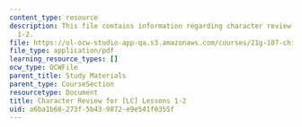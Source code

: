 ```yaml
---
content_type: resource
description: This file contains information regarding character review for [LC] lessons
  1-2.
file: https://ol-ocw-studio-app-qa.s3.amazonaws.com/courses/21g-107-chinese-i-streamlined-fall-2014/a6ba1b66273f5b439872e9e541f0355f_MIT21G_107F14_Chars1-2rev.pdf
file_type: application/pdf
learning_resource_types: []
ocw_type: OCWFile
parent_title: Study Materials
parent_type: CourseSection
resourcetype: Document
title: Character Review for [LC] Lessons 1-2
uid: a6ba1b66-273f-5b43-9872-e9e541f0355f
---
```

